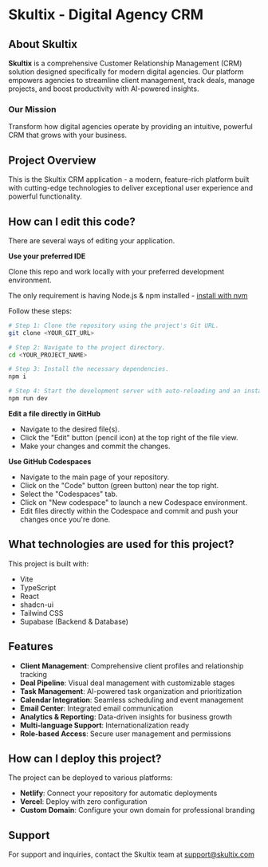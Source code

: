 # Skultix - Digital Agency CRM

## About Skultix

**Skultix** is a comprehensive Customer Relationship Management (CRM) solution designed specifically for modern digital agencies. Our platform empowers agencies to streamline client management, track deals, manage projects, and boost productivity with AI-powered insights.

### Our Mission
Transform how digital agencies operate by providing an intuitive, powerful CRM that grows with your business.

## Project Overview

This is the Skultix CRM application - a modern, feature-rich platform built with cutting-edge technologies to deliver exceptional user experience and powerful functionality.

## How can I edit this code?

There are several ways of editing your application.

**Use your preferred IDE**

Clone this repo and work locally with your preferred development environment.

The only requirement is having Node.js & npm installed - [install with nvm](https://github.com/nvm-sh/nvm#installing-and-updating)

Follow these steps:

```sh
# Step 1: Clone the repository using the project's Git URL.
git clone <YOUR_GIT_URL>

# Step 2: Navigate to the project directory.
cd <YOUR_PROJECT_NAME>

# Step 3: Install the necessary dependencies.
npm i

# Step 4: Start the development server with auto-reloading and an instant preview.
npm run dev
```

**Edit a file directly in GitHub**

- Navigate to the desired file(s).
- Click the "Edit" button (pencil icon) at the top right of the file view.
- Make your changes and commit the changes.

**Use GitHub Codespaces**

- Navigate to the main page of your repository.
- Click on the "Code" button (green button) near the top right.
- Select the "Codespaces" tab.
- Click on "New codespace" to launch a new Codespace environment.
- Edit files directly within the Codespace and commit and push your changes once you're done.

## What technologies are used for this project?

This project is built with:

- Vite
- TypeScript
- React
- shadcn-ui
- Tailwind CSS
- Supabase (Backend & Database)

## Features

- **Client Management**: Comprehensive client profiles and relationship tracking
- **Deal Pipeline**: Visual deal management with customizable stages
- **Task Management**: AI-powered task organization and prioritization
- **Calendar Integration**: Seamless scheduling and event management
- **Email Center**: Integrated email communication
- **Analytics & Reporting**: Data-driven insights for business growth
- **Multi-language Support**: Internationalization ready
- **Role-based Access**: Secure user management and permissions

## How can I deploy this project?

The project can be deployed to various platforms:

- **Netlify**: Connect your repository for automatic deployments
- **Vercel**: Deploy with zero configuration
- **Custom Domain**: Configure your own domain for professional branding

## Support

For support and inquiries, contact the Skultix team at support@skultix.com
